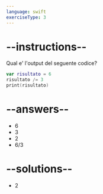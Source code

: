 ```yaml
---
language: swift
exerciseType: 3
---
```


# --instructions--

Qual e' l'output del seguente codice?
```swift
var risultato = 6
risultato /= 3
print(risultato)
```

# --answers--

- 6
- 3
- 2
- 6/3

# --solutions--

- 2

